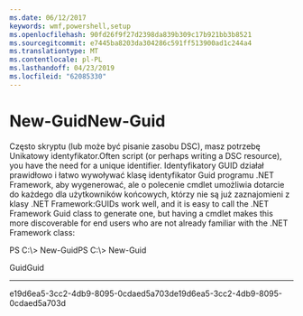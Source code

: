 ```yaml
---
ms.date: 06/12/2017
keywords: wmf,powershell,setup
ms.openlocfilehash: 90fd26f9f27d2398da839b309c17b921bb3b8521
ms.sourcegitcommit: e7445ba8203da304286c591ff513900ad1c244a4
ms.translationtype: MT
ms.contentlocale: pl-PL
ms.lasthandoff: 04/23/2019
ms.locfileid: "62085330"
---
```

# <a name="new-guid"></a><span data-ttu-id="92aa9-102">New-Guid</span><span class="sxs-lookup"><span data-stu-id="92aa9-102">New-Guid</span></span>
<span data-ttu-id="92aa9-103">Często skryptu (lub może być pisanie zasobu DSC), masz potrzebę Unikatowy identyfikator.</span><span class="sxs-lookup"><span data-stu-id="92aa9-103">Often script (or perhaps writing a DSC resource), you have the need for a unique identifier.</span></span> <span data-ttu-id="92aa9-104">Identyfikatory GUID działał prawidłowo i łatwo wywoływać klasę identyfikator Guid programu .NET Framework, aby wygenerować, ale o polecenie cmdlet umożliwia dotarcie do każdego dla użytkowników końcowych, którzy nie są już zaznajomieni z klasy .NET Framework:</span><span class="sxs-lookup"><span data-stu-id="92aa9-104">GUIDs work well, and it is easy to call the .NET Framework Guid class to generate one, but having a cmdlet makes this more discoverable for end users who are not already familiar with the .NET Framework class:</span></span>

<span data-ttu-id="92aa9-105">PS C:\\&gt; New-Guid</span><span class="sxs-lookup"><span data-stu-id="92aa9-105">PS C:\\&gt; New-Guid</span></span>

<span data-ttu-id="92aa9-106">Guid</span><span class="sxs-lookup"><span data-stu-id="92aa9-106">Guid</span></span>

----

<span data-ttu-id="92aa9-107">e19d6ea5-3cc2-4db9-8095-0cdaed5a703d</span><span class="sxs-lookup"><span data-stu-id="92aa9-107">e19d6ea5-3cc2-4db9-8095-0cdaed5a703d</span></span>

